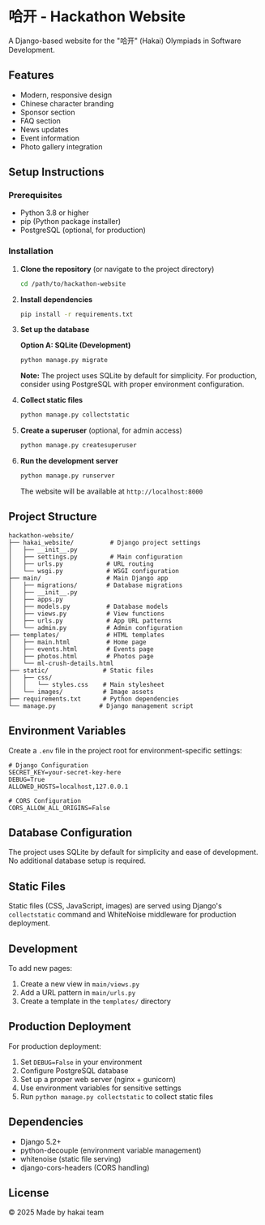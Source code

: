 # 哈开 - Hackathon Website

A Django-based website for the "哈开" (Hakai) Olympiads in Software Development.

## Features

- Modern, responsive design
- Chinese character branding
- Sponsor section
- FAQ section
- News updates
- Event information
- Photo gallery integration

## Setup Instructions

### Prerequisites

- Python 3.8 or higher
- pip (Python package installer)
- PostgreSQL (optional, for production)

### Installation

1. **Clone the repository** (or navigate to the project directory)
   ```bash
   cd /path/to/hackathon-website
   ```

2. **Install dependencies**
   ```bash
   pip install -r requirements.txt
   ```

3. **Set up the database**
   
   **Option A: SQLite (Development)**
   ```bash
   python manage.py migrate
   ```
   
   **Note:** The project uses SQLite by default for simplicity. For production, consider using PostgreSQL with proper environment configuration.

4. **Collect static files**
   ```bash
   python manage.py collectstatic
   ```

5. **Create a superuser** (optional, for admin access)
   ```bash
   python manage.py createsuperuser
   ```

6. **Run the development server**
   ```bash
   python manage.py runserver
   ```

   The website will be available at `http://localhost:8000`

## Project Structure

```
hackathon-website/
├── hakai_website/          # Django project settings
│   ├── __init__.py
│   ├── settings.py         # Main configuration
│   ├── urls.py            # URL routing
│   └── wsgi.py            # WSGI configuration
├── main/                  # Main Django app
│   ├── migrations/        # Database migrations
│   ├── __init__.py
│   ├── apps.py
│   ├── models.py          # Database models
│   ├── views.py           # View functions
│   ├── urls.py            # App URL patterns
│   └── admin.py           # Admin configuration
├── templates/             # HTML templates
│   ├── main.html          # Home page
│   ├── events.html        # Events page
│   ├── photos.html        # Photos page
│   └── ml-crush-details.html
├── static/               # Static files
│   ├── css/
│   │   └── styles.css    # Main stylesheet
│   └── images/           # Image assets
├── requirements.txt      # Python dependencies
└── manage.py            # Django management script
```

## Environment Variables

Create a `.env` file in the project root for environment-specific settings:

```env
# Django Configuration
SECRET_KEY=your-secret-key-here
DEBUG=True
ALLOWED_HOSTS=localhost,127.0.0.1

# CORS Configuration
CORS_ALLOW_ALL_ORIGINS=False
```

## Database Configuration

The project uses SQLite by default for simplicity and ease of development. No additional database setup is required.

## Static Files

Static files (CSS, JavaScript, images) are served using Django's `collectstatic` command and WhiteNoise middleware for production deployment.

## Development

To add new pages:

1. Create a new view in `main/views.py`
2. Add a URL pattern in `main/urls.py`
3. Create a template in the `templates/` directory

## Production Deployment

For production deployment:

1. Set `DEBUG=False` in your environment
2. Configure PostgreSQL database
3. Set up a proper web server (nginx + gunicorn)
4. Use environment variables for sensitive settings
5. Run `python manage.py collectstatic` to collect static files

## Dependencies

- Django 5.2+
- python-decouple (environment variable management)
- whitenoise (static file serving)
- django-cors-headers (CORS handling)

## License

© 2025 Made by hakai team
